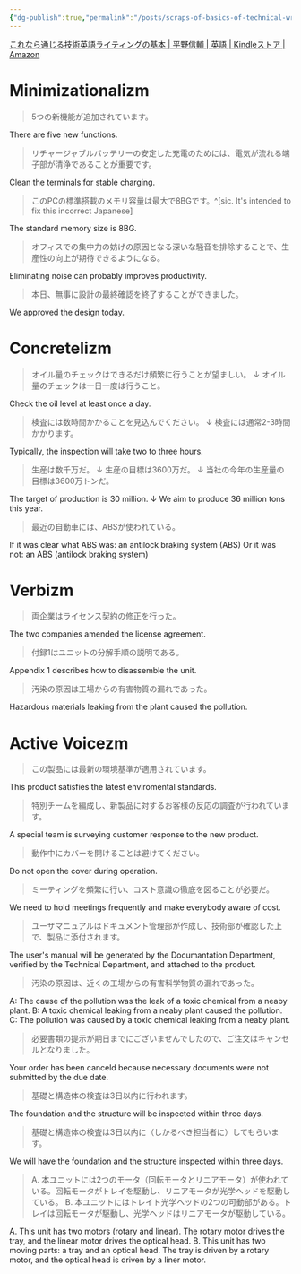 ```yaml
---
{"dg-publish":true,"permalink":"/posts/scraps-of-basics-of-technical-writing/"}
---
```



[これなら通じる技術英語ライティングの基本 | 平野信輔 | 英語 | Kindleストア | Amazon](https://www.amazon.co.jp/dp/B07GX88TCB)

# Minimizationalizm

> 5つの新機能が追加されています。

There are five new functions.

> リチャージャブルバッテリーの安定した充電のためには、電気が流れる端子部が清浄であることが重要です。

Clean the terminals for stable charging.

> このPCの標準搭載のメモリ容量は最大で8BGです。^[sic. It's intended to fix this incorrect Japanese]

The standard memory size is 8BG.

> オフィスでの集中力の妨げの原因となる深いな騒音を排除することで、生産性の向上が期待できるようになる。

Eliminating noise can probably improves productivity.

> 本日、無事に設計の最終確認を終了することができました。

We approved the design today.

# Concretelizm

> オイル量のチェックはできるだけ頻繁に行うことが望ましい。
> ↓
> オイル量のチェックは一日一度は行うこと。

Check the oil level at least once a day.

> 検査には数時間かかることを見込んでください。
> ↓
> 検査には通常2-3時間かかります。

Typically, the inspection will take two to three hours.

> 生産は数千万だ。
> ↓
> 生産の目標は3600万だ。
> ↓
> 当社の今年の生産量の目標は3600万トンだ。

The target of production is 30 million.
↓
We aim to produce 36 million tons this year.

> 最近の自動車には、ABSが使われている。

If it was clear what ABS was:
an antilock braking system (ABS)
Or it was not:
an ABS (antilock braking system)

# Verbizm

> 両企業はライセンス契約の修正を行った。

The two companies amended the license agreement.

> 付録1はユニットの分解手順の説明である。

Appendix 1 describes how to disassemble the unit.

> 汚染の原因は工場からの有害物質の漏れであった。

Hazardous materials leaking from the plant caused the pollution.

# Active Voicezm

> この製品には最新の環境基準が適用されています。

This product satisfies the latest enviromental standards.

> 特別チームを編成し、新製品に対するお客様の反応の調査が行われています。

A special team is surveying customer response to the new product.

> 動作中にカバーを開けることは避けてください。

Do not open the cover during operation.

> ミーティングを頻繁に行い、コスト意識の徹底を図ることが必要だ。

We need to hold meetings frequently and make everybody aware of cost.

> ユーザマニュアルはドキュメント管理部が作成し、技術部が確認した上で、製品に添付されます。

The user's manual will be generated by the Documantation Department, verified by the Technical Department, and attached to the product.

> 汚染の原因は、近くの工場からの有害科学物質の漏れであった。

A: The cause of the pollution was the leak of a toxic chemical from a neaby plant.
B: A toxic chemical leaking from a neaby plant caused the pollution.
C: The pollution was caused by a toxic chemical leaking from a neaby plant.

> 必要書類の提示が期日までにございませんでしたので、ご注文はキャンセルとなりました。

Your order has been canceld because necessary documents were not submitted by the due date.

> 基礎と構造体の検査は3日以内に行われます。

The foundation and the structure will be inspected within three days.

> 基礎と構造体の検査は3日以内に（しかるべき担当者に）してもらいます。

We will have the foundation and the structure inspected within three days.

> A. 本ユニットには2つのモータ（回転モータとリニアモータ）が使われている。回転モータがトレイを駆動し、リニアモータが光学ヘッドを駆動している。
> B. 本ユニットにはトレイト光学ヘッドの2つの可動部がある。トレイは回転モータが駆動し、光学ヘッドはリニアモータが駆動している。

A. This unit has two motors (rotary and linear). The rotary motor drives the tray, and the linear motor drives the optical head.
B. This unit has two moving parts: a tray and an optical head. The tray is driven by a rotary motor, and the optical head is driven by a liner motor.